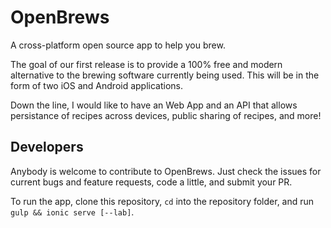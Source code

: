 # OpenBrews
A cross-platform open source app to help you brew.

The goal of our first release is to provide a 100% free and modern alternative
to the brewing software currently being used. This will be in the form of two
iOS and Android applications.

Down the line, I would like to have an Web App and an API that allows
persistance of recipes across devices, public sharing of recipes, and more!

## Developers
Anybody is welcome to contribute to OpenBrews. Just check the issues for
current bugs and feature requests, code a little, and submit your PR.

To run the app, clone this repository, `cd` into the repository folder, and run
`gulp && ionic serve [--lab]`.